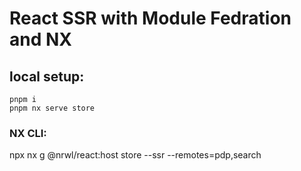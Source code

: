 # React SSR with Module Fedration and NX

## local setup: 

```
pnpm i
pnpm nx serve store 
```

### NX CLI: 
npx nx g @nrwl/react:host store --ssr --remotes=pdp,search